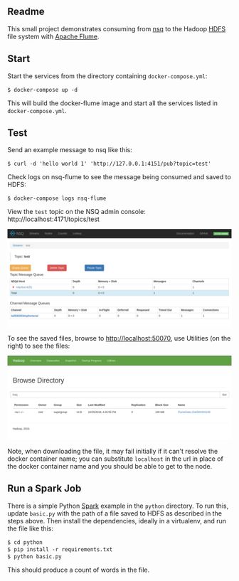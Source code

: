 ## Readme
This small project demonstrates consuming from [nsq](https://nsq.io/) to the Hadoop [HDFS](https://hortonworks.com/apache/hdfs/) file system with [Apache Flume](https://flume.apache.org/).

## Start
Start the services from the directory containing `docker-compose.yml`:

    $ docker-compose up -d

This will build the docker-flume image and start all the services listed in `docker-compose.yml`.

## Test
Send an example message to nsq like this:

    $ curl -d 'hello world 1' 'http://127.0.0.1:4151/pub?topic=test'

Check logs on nsq-flume to see the message being consumed and saved to HDFS:

    $ docker-compose logs nsq-flume

View the `test` topic on the NSQ admin console: http://localhost:4171/topics/test

![nsq Admin Console](nsq.png "NSQ Admin Console")

To see the saved files, browse to [http://localhost:50070](http://localhost:50070), use Utilities (on the right) to see the files:

![HDFS Files](hdfs_files.png "HDFS Files")

Note, when downloading the file, it may fail initially if it can't resolve the docker container name; you can substitute `localhost` in the url in place of the docker container name and you should be able to get to the node.

## Run a Spark Job
There is a simple Python [Spark](https://spark.apache.org/docs/latest/) example in the `python` directory. To run this, update `basic.py` with the path of a file saved to HDFS as described in the steps above. Then install the dependencies, ideally in a virtualenv, and run the file like this:

    $ cd python
    $ pip install -r requirements.txt
    $ python basic.py

This should produce a count of words in the file.
